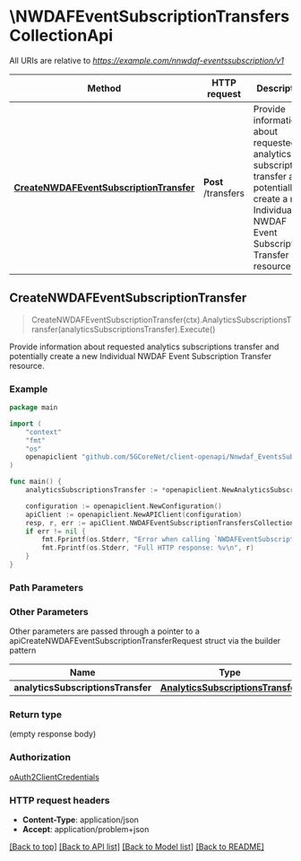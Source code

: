 # \NWDAFEventSubscriptionTransfersCollectionApi

All URIs are relative to *https://example.com/nnwdaf-eventssubscription/v1*

Method | HTTP request | Description
------------- | ------------- | -------------
[**CreateNWDAFEventSubscriptionTransfer**](NWDAFEventSubscriptionTransfersCollectionApi.md#CreateNWDAFEventSubscriptionTransfer) | **Post** /transfers | Provide information about requested analytics subscriptions transfer and potentially create a new Individual NWDAF Event Subscription Transfer resource.



## CreateNWDAFEventSubscriptionTransfer

> CreateNWDAFEventSubscriptionTransfer(ctx).AnalyticsSubscriptionsTransfer(analyticsSubscriptionsTransfer).Execute()

Provide information about requested analytics subscriptions transfer and potentially create a new Individual NWDAF Event Subscription Transfer resource.

### Example

```go
package main

import (
    "context"
    "fmt"
    "os"
    openapiclient "github.com/5GCoreNet/client-openapi/Nnwdaf_EventsSubscription"
)

func main() {
    analyticsSubscriptionsTransfer := *openapiclient.NewAnalyticsSubscriptionsTransfer([]openapiclient.SubscriptionTransferInfo{*openapiclient.NewSubscriptionTransferInfo(*openapiclient.NewTransferRequestType(), *openapiclient.NewNnwdafEventsSubscription([]openapiclient.EventSubscription{*openapiclient.NewEventSubscription(*openapiclient.NewNwdafEvent())}), "ConsumerId_example")}) // AnalyticsSubscriptionsTransfer | 

    configuration := openapiclient.NewConfiguration()
    apiClient := openapiclient.NewAPIClient(configuration)
    resp, r, err := apiClient.NWDAFEventSubscriptionTransfersCollectionApi.CreateNWDAFEventSubscriptionTransfer(context.Background()).AnalyticsSubscriptionsTransfer(analyticsSubscriptionsTransfer).Execute()
    if err != nil {
        fmt.Fprintf(os.Stderr, "Error when calling `NWDAFEventSubscriptionTransfersCollectionApi.CreateNWDAFEventSubscriptionTransfer``: %v\n", err)
        fmt.Fprintf(os.Stderr, "Full HTTP response: %v\n", r)
    }
}
```

### Path Parameters



### Other Parameters

Other parameters are passed through a pointer to a apiCreateNWDAFEventSubscriptionTransferRequest struct via the builder pattern


Name | Type | Description  | Notes
------------- | ------------- | ------------- | -------------
 **analyticsSubscriptionsTransfer** | [**AnalyticsSubscriptionsTransfer**](AnalyticsSubscriptionsTransfer.md) |  | 

### Return type

 (empty response body)

### Authorization

[oAuth2ClientCredentials](../README.md#oAuth2ClientCredentials)

### HTTP request headers

- **Content-Type**: application/json
- **Accept**: application/problem+json

[[Back to top]](#) [[Back to API list]](../README.md#documentation-for-api-endpoints)
[[Back to Model list]](../README.md#documentation-for-models)
[[Back to README]](../README.md)

